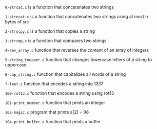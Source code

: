 `0-strcat.c` is a function that concatenates two strings

`1-strncat.c` is a function that concatenates two strings using at most n bytes of src

`2-strncpy.c` is a function that copies a string

`3-strcmp.c` is a function that compares two strings

`4-rev_array.c` function that reverses the content of an array of integers

`5-string_toupper.c` function that changes lowercase letters of a string to uppercase

`6-cap_string.c` function that capitalizes all words of a string

`7-leet.c` function that encodes a string into 1337

`100-rot13.c` function that encodes a string using rot13

`101-print_number.c` function that prints an integer

`102-magic.c` program that prints a[2] = 98

`104-print_buffer.c` function that prints a buffer
